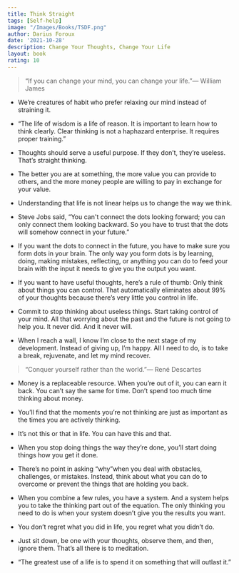 ```yaml
---
title: Think Straight
tags: [Self-help]
image: "/Images/Books/TSDF.png"
author: Darius Foroux
date: '2021-10-28'
description: Change Your Thoughts, Change Your Life
layout: book
rating: 10
---
```


> “If you can change your mind, you can change your life.”― William James

- We’re creatures of habit who prefer relaxing our mind instead of straining it.

- “The life of wisdom is a life of reason. It is important to learn how to think clearly. Clear thinking is not a haphazard enterprise. It
requires proper training.”

- Thoughts should serve a useful purpose. If they don’t, they’re useless. That’s straight thinking.

- The better you are at something, the more value you can provide to
others, and the more money people are willing to pay in exchange for
your value.

- Understanding that life is not linear helps us to change the way we think.

- Steve Jobs said, “You can't connect the dots looking forward; you can
only connect them looking backward. So you have to trust that the dots
will somehow connect in your future.”

- If you want the dots to connect in the future, you have to make sure
you form dots in your brain. The only way you form dots is by learning,
doing, making mistakes, reflecting, or anything you can do to feed your
brain with the input it needs to give you the output you want.

- If you want to have useful thoughts, here’s a rule of thumb: Only think
about things you can control. That automatically eliminates about 99% of your thoughts because there’s very little you control in life.

- Commit to stop thinking about useless things. Start taking control of
your mind. All that worrying about the past and the future is not going
to help you. It never did. And it never will.

- When I reach a wall, I know I’m close to the next stage of my
development. Instead of giving up, I’m happy. All I need to do, is to
take a break, rejuvenate, and let my mind recover.

> “Conquer yourself rather than the world.”― René Descartes
 
- Money is a replaceable resource. When you’re out of it, you can earn it
back. You can’t say the same for time. Don’t spend too much time
thinking about money.

- You’ll find that the moments you’re not thinking are just as important as the times you are actively thinking.

- It’s not this or that in life. You can have this and that.

- When you stop doing things the way they’re done, you’ll start doing things how you get it done.

- There’s no point in asking “why”when you deal with obstacles,
challenges, or mistakes. Instead, think about what you can do to
overcome or prevent the things that are holding you back.

- When you combine a few rules, you have a system. And a system helps you to take the thinking part out of the equation. The only thinking you
need to do is when your system doesn’t give you the results you want.

- You don’t regret what you did in life, you regret what you didn’t do.

- Just sit down, be one with your thoughts, observe them, and then, ignore them. That’s all there is to meditation.

- “The greatest use of a life is to spend it on something that will outlast it.”